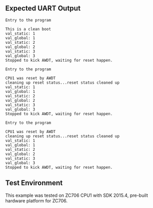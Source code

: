 ## Expected UART Output ##

```
Entry to the program

This is a clean boot
val_static: 1
val_global: 1
val_static: 2
val_global: 2
val_static: 3
val_global: 3
Stopped to kick AWDT, waiting for reset happen.

Entry to the program

CPU1 was reset by AWDT
cleaning up reset status...reset status cleaned up
val_static: 1
val_global: 1
val_static: 2
val_global: 2
val_static: 3
val_global: 3
Stopped to kick AWDT, waiting for reset happen.

Entry to the program

CPU1 was reset by AWDT
cleaning up reset status...reset status cleaned up
val_static: 1
val_global: 1
val_static: 2
val_global: 2
val_static: 3
val_global: 3
Stopped to kick AWDT, waiting for reset happen.

```

## Test Environment ##
This example was tested on ZC706 CPU1 with SDK 2015.4, pre-built hardware platform for ZC706.
